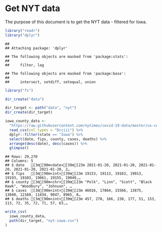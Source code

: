 Get NYT data
================

The purpose of this document is to get the NYT data - filtered for Iowa.

``` r
library("readr")
library("dplyr")
```

    ## 
    ## Attaching package: 'dplyr'

    ## The following objects are masked from 'package:stats':
    ## 
    ##     filter, lag

    ## The following objects are masked from 'package:base':
    ## 
    ##     intersect, setdiff, setequal, union

``` r
library("fs")
```

``` r
dir_create("data")

dir_target <- path("data", "nyt")
dir_create(dir_target)
```

``` r
iowa_county_data <- 
  "https://raw.githubusercontent.com/nytimes/covid-19-data/master/us-counties.csv" %>%
  read_csv(col_types = "Dcciii") %>%
  dplyr::filter(state == "Iowa") %>%
  select(date, fips, county, cases, deaths) %>%
  arrange(desc(date), desc(cases)) %>%
  glimpse()
```

    ## Rows: 29,270
    ## Columns: 5
    ## $ date   [3m[90m<date>[39m[23m 2021-01-20, 2021-01-20, 2021-01-20, 2021-01-20, 2021-01-20, 2…
    ## $ fips   [3m[90m<int>[39m[23m 19153, 19113, 19163, 19013, 19193, 19103, 19061, 19155, 19049,…
    ## $ county [3m[90m<chr>[39m[23m "Polk", "Linn", "Scott", "Black Hawk", "Woodbury", "Johnson", …
    ## $ cases  [3m[90m<int>[39m[23m 46016, 17864, 15566, 13875, 13040, 12160, 11434, 9047, 8965, 8…
    ## $ deaths [3m[90m<int>[39m[23m 457, 278, 166, 238, 177, 51, 153, 113, 72, 35, 72, 71, 57, 63,…

``` r
write_csv(
  iowa_county_data,
  path(dir_target, "nyt-iowa.csv")
)
```
